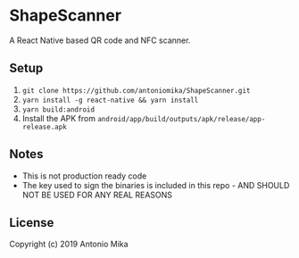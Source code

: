 ShapeScanner
============

A React Native based QR code and NFC scanner.

Setup
-----

1. `git clone https://github.com/antoniomika/ShapeScanner.git`
2. `yarn install -g react-native && yarn install`
3. `yarn build:android`
4. Install the APK from `android/app/build/outputs/apk/release/app-release.apk`

Notes
-----
- This is not production ready code
- The key used to sign the binaries is included in this repo - AND SHOULD NOT BE USED FOR ANY REAL REASONS

License
-------
Copyright (c) 2019 Antonio Mika
